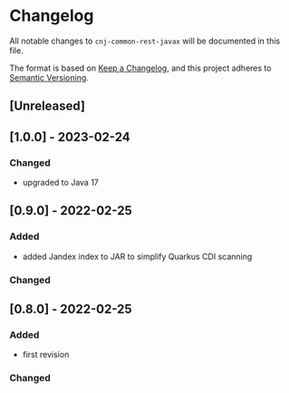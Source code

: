 # Changelog
All notable changes to `cnj-common-rest-javax` will be documented in this file.

The format is based on [Keep a Changelog](https://keepachangelog.com/en/1.0.0/),
and this project adheres to [Semantic Versioning](https://semver.org/spec/v2.0.0.html).

## [Unreleased]

## [1.0.0] - 2023-02-24
### Changed
- upgraded to Java 17

## [0.9.0] - 2022-02-25
### Added
- added Jandex index to JAR to simplify Quarkus CDI scanning
### Changed

## [0.8.0] - 2022-02-25
### Added
- first revision
### Changed
